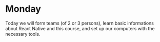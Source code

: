# Monday

Today we will form teams (of 2 or 3 persons), learn basic informations about React Native and this course, and set up our computers with the necessary tools.